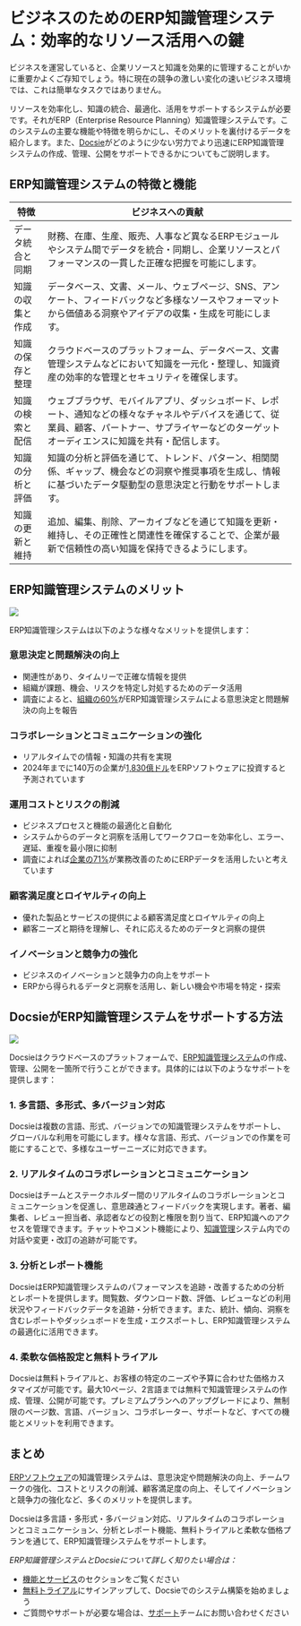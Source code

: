 # ビジネスのためのERP知識管理システム：効率的なリソース活用への鍵

ビジネスを運営していると、企業リソースと知識を効果的に管理することがいかに重要かよくご存知でしょう。特に現在の競争の激しい変化の速いビジネス環境では、これは簡単なタスクではありません。

リソースを効率化し、知識の統合、最適化、活用をサポートするシステムが必要です。それがERP（Enterprise Resource Planning）知識管理システムです。このシステムの主要な機能や特徴を明らかにし、そのメリットを裏付けるデータを紹介します。また、[Docsie](https://www.docsie.io/)がどのように少ない労力でより迅速にERP知識管理システムの作成、管理、公開をサポートできるかについてもご説明します。

## ERP知識管理システムの特徴と機能

|特徴|ビジネスへの貢献|
|-|-|
|データ統合と同期|財務、在庫、生産、販売、人事など異なるERPモジュールやシステム間でデータを統合・同期し、企業リソースとパフォーマンスの一貫した正確な把握を可能にします。|
|知識の収集と作成|データベース、文書、メール、ウェブページ、SNS、アンケート、フィードバックなど多様なソースやフォーマットから価値ある洞察やアイデアの収集・生成を可能にします。|
|知識の保存と整理|クラウドベースのプラットフォーム、データベース、文書管理システムなどにおいて知識を一元化・整理し、知識資産の効率的な管理とセキュリティを確保します。|
|知識の検索と配信|ウェブブラウザ、モバイルアプリ、ダッシュボード、レポート、通知などの様々なチャネルやデバイスを通じて、従業員、顧客、パートナー、サプライヤーなどのターゲットオーディエンスに知識を共有・配信します。|
|知識の分析と評価|知識の分析と評価を通じて、トレンド、パターン、相関関係、ギャップ、機会などの洞察や推奨事項を生成し、情報に基づいたデータ駆動型の意思決定と行動をサポートします。|
|知識の更新と維持|追加、編集、削除、アーカイブなどを通じて知識を更新・維持し、その正確性と関連性を確保することで、企業が最新で信頼性の高い知識を保持できるようにします。|

## ERP知識管理システムのメリット

![](https://cdn.docsie.io/workspace_PfNzfGj3YfKKtTO4T/doc_QiqgSuNoJpspcExF3/file_l2Mq18FP5mtav3Rpz/image4.png)

ERP知識管理システムは以下のような様々なメリットを提供します：

### 意思決定と問題解決の向上

- 関連性があり、タイムリーで正確な情報を提供
- 組織が課題、機会、リスクを特定し対処するためのデータ活用
- 調査によると、[組織の60%](https://www.architectureandgovernance.com/applications-technology/sixty-percent-of-businesses-in-survey-have-already-implemented-an-erp-system/)がERP知識管理システムによる意思決定と問題解決の向上を報告

### コラボレーションとコミュニケーションの強化

- リアルタイムでの情報・知識の共有を実現
- 2024年までに140万の企業が[1,830億ドル](https://www.bluelinkerp.com/blog/must-know-erp-statistics-trends/#:~:text=ERP%20Market%20Share%20(Statistics)&text=The%20global%20ERP%20market%20has,on%20ERP%20software%20in%202024.)をERPソフトウェアに投資すると予測されています

### 運用コストとリスクの削減

- ビジネスプロセスと機能の最適化と自動化
- システムからのデータと洞察を活用してワークフローを効率化し、エラー、遅延、重複を最小限に抑制
- 調査によれば[企業の71%](https://www.bluelinkerp.com/blog/must-know-erp-statistics-trends/#:~:text=ERP%20Market%20Share%20(Statistics)&text=The%20global%20ERP%20market%20has,on%20ERP%20software%20in%202024.')が業務改善のためにERPデータを活用したいと考えています

### 顧客満足度とロイヤルティの向上

- 優れた製品とサービスの提供による顧客満足度とロイヤルティの向上
- 顧客ニーズと期待を理解し、それに応えるためのデータと洞察の提供

### イノベーションと競争力の強化

- ビジネスのイノベーションと競争力の向上をサポート
- ERPから得られるデータと洞察を活用し、新しい機会や市場を特定・探索

## DocsieがERP知識管理システムをサポートする方法

![](https://cdn.docsie.io/workspace_PfNzfGj3YfKKtTO4T/doc_QiqgSuNoJpspcExF3/file_PrQtCfwgYTP3usd7q/image3.png)

Docsieはクラウドベースのプラットフォームで、[ERP知識管理システム](https://site.docsie.io/enterprise-documentation)の作成、管理、公開を一箇所で行うことができます。具体的には以下のようなサポートを提供します：

### 1. 多言語、多形式、多バージョン対応

Docsieは複数の言語、形式、バージョンでの知識管理システムをサポートし、グローバルな利用を可能にします。様々な言語、形式、バージョンでの作業を可能にすることで、多様なユーザーニーズに対応できます。

### 2. リアルタイムのコラボレーションとコミュニケーション

Docsieはチームとステークホルダー間のリアルタイムのコラボレーションとコミュニケーションを促進し、意思疎通とフィードバックを実現します。著者、編集者、レビュー担当者、承認者などの役割と権限を割り当て、ERP知識へのアクセスを管理できます。チャットやコメント機能により、[知識管理](https://site.docsie.io/quick-deploy-managed-knowledge-portals)システム内での対話や変更・改訂の追跡が可能です。

### 3. 分析とレポート機能

DocsieはERP知識管理システムのパフォーマンスを追跡・改善するための分析とレポートを提供します。閲覧数、ダウンロード数、評価、レビューなどの利用状況やフィードバックデータを追跡・分析できます。また、統計、傾向、洞察を含むレポートやダッシュボードを生成・エクスポートし、ERP知識管理システムの最適化に活用できます。

### 4. 柔軟な価格設定と無料トライアル

Docsieは無料トライアルと、お客様の特定のニーズや予算に合わせた価格カスタマイズが可能です。最大10ページ、2言語までは無料で知識管理システムの作成、管理、公開が可能です。プレミアムプランへのアップグレードにより、無制限のページ数、言語、バージョン、コラボレーター、サポートなど、すべての機能とメリットを利用できます。

## まとめ

[ERPソフトウェア](https://www.vacker360.com/custom-erp-software/)の知識管理システムは、意思決定や問題解決の向上、チームワークの強化、コストとリスクの削減、顧客満足度の向上、そしてイノベーションと競争力の強化など、多くのメリットを提供します。

Docsieは多言語・多形式・多バージョン対応、リアルタイムのコラボレーションとコミュニケーション、分析とレポート機能、無料トライアルと柔軟な価格プランを通じて、ERP知識管理システムをサポートします。

*ERP知識管理システムとDocsieについて詳しく知りたい場合は：*

- [機能とサービス](https://www.docsie.io/)のセクションをご覧ください
- [無料トライアル](https://app.docsie.io/login/#/register?utm=li-5/)にサインアップして、Docsieでのシステム構築を始めましょう
- ご質問やサポートが必要な場合は、[サポート](https://www.docsie.io/demo/)チームにお問い合わせください